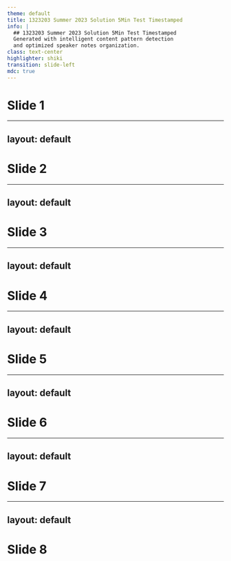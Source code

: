 ```yaml
---
theme: default
title: 1323203 Summer 2023 Solution 5Min Test Timestamped
info: |
  ## 1323203 Summer 2023 Solution 5Min Test Timestamped
  Generated with intelligent content pattern detection
  and optimized speaker notes organization.
class: text-center
highlighter: shiki
transition: slide-left
mdc: true
---
```


# Slide 1

<!-- Slide content placeholder -->

<!--
Dr. James: Welcome to the Deep Dive. We're here to pull out the key info you need from different sources. That's right. And today we're looking at a summer 2023 exam solution guide. It's all about the basics of Python programming.

[click] Sarah: Yep, the fundamentals.

[click] Dr. James: So whether this is maybe your first time seeing this stuff or you need a refresher, or maybe you just want things clear before you actually start coding, our aim is to, you know, make these technical ideas understandable, maybe even interesting. Hopefully.

[click] Sarah: And this guide, it hits definitions, rules, code examples, pretty comprehensive for fundamentals.
-->

---
layout: default
---

# Slide 2

<!-- Slide content placeholder -->

<!--
Dr. James: Okay, let's dive in. First concept, algorithms. Sounds maybe a bit formal, but what is an algorithm really?

[click] Sarah: Well, at its heart, it's just a step-by-step procedure. It's a way to solve a problem in a specific finite sequence of steps. Like a recipe. Exactly like a recipe. That's a great analogy. For computers, it's the set of instructions to get a certain result. And honestly, algorithms are the logic behind pretty much all software.

[click] Dr. James: Makes sense. And the material gives this mnemonic, C or VC, to remember the advantages. What's that about?

[click] Sarah: Ah, yes. C or ER or VC. Okay, so C is for clarity. The instructions need to be totally unambiguous.
-->

---
layout: default
---

# Slide 3

<!-- Slide content placeholder -->

<!--
Sarah: No confusion for the programmer or the machine. Right. E is efficiency. Good algorithms, they try to use resources, well, time, memory. Think about sorting huge amounts of data. Yeah, you want that fast. Exactly. Efficiency matters. R is reusability. Often, you build an algorithm for one thing, but you can adapt it or reuse parts for similar problems later. Saves a lot of work. V is verification. Clear steps mean it's easier to test and debug, make sure it actually works correctly. Before coding it up.

[click] Dr. James: Precisely.

[click] Sarah: And the last C is communication. An algorithm is like a blueprint. It helps different people understand the solution, work together on it.
-->

---
layout: default
---

# Slide 4

<!-- Slide content placeholder -->

<!--
Dr. James: So it's really about planning it out first. Okay. Another tool for planning is the flow chart. How do they fit in?

[click] Sarah: Flow charts are basically visual algorithms. Instead of just text, you use standard symbols and arrows to show the sequence, the decisions, the flow of logic.

Dr. James: More graphical.

[click] Sarah: Yeah, much more graphical. Sometimes easier to grasp the overall structure quickly, like looking at a map instead of reading directions. Got it.

Dr. James: And like algorithms, there are rules for good flow charts. The source mentions PDRSC.

[click] Sarah: PDRSC. P, use the proper symbols. Rectangles for actions, diamonds for decisions, you know, the standard shape so everyone reads it the same way.

Dr. James: Okay.

Sarah: D, direction. Generally top to bottom, left to right.
-->

---
layout: default
---

# Slide 5

<!-- Slide content placeholder -->

<!--
Sarah: Keeps it easy to follow. Standard flow.

[click] Dr. James: Right.

Sarah: R, single entry exit. Should have one clear start, one clear end. Keeps it organized. S, clarity. Keep the text inside the symbols concise, easy to understand steps. And C, consistency. Use the same level of detail and symbols throughout.

Dr. James: Makes sense. The guide even gives an example. Calculating simple interest, how would that look as a flow chart? Okay.

[click] Sarah: So you'd start with a start oval, then an arrow to a parallelogram, input PRT, principal rate time.

Dr. James: The inputs. Right.

Sarah: Then an arrow to a rectangle for the calculation. SI equals PRT 100. That's the process.

[click] Dr. James: The formula.

Sarah: Yep.

Dr. James: Arrow again to another parallelogram, output SI, show the result.
-->

---
layout: default
---

# Slide 6

<!-- Slide content placeholder -->

<!--
Dr. James: And finally, an arrow to an end oval.

[click] Sarah: So if I wanted to figure out interest on, say, a quick loan.

[click] Dr. James: Exactly. It maps out those exact steps, get the numbers, do the math, show the answer. Very clear.

[click] Sarah: Okay. Solid foundation for problem solving. Let's shift into Python itself. Assignment operators. What are these?

Dr. James: Assignment operators are how you give values to variables in Python. The basic one is just the equal sign. Simple enough. But Python has these shorthand operators too. Like instead of XX plus 5, you can just write X plus up to 5. Combines the math and the assignment. Ah, shortcuts. Yeah. They make code shorter, often a bit easier to read, especially if you're updating the same variable a lot.
-->

---
layout: default
---

# Slide 7

<!-- Slide content placeholder -->

<!--
Sarah: And the guide lists a whole bunch, plus any errors, even things like NMN.

[click] Dr. James: It's quite a set. Each one pairs an operation like multiplication or maybe integer division with assignment. The mnemonic they use is value.

[click] Sarah: Variable assignment is like updating existing values. Sort of captures the idea that you're usually modifying what's already in the variable. It's concise and sometimes it can even be slightly more efficient.

[click] Dr. James: Right. Efficiency and cleaner code. Always good. Next up, Python data types. This feels really fundamental. Oh, absolutely.

[click] Sarah: Data types just classify what kind of value a variable can hold.
-->

---
layout: default
---

# Slide 8

<!-- Slide content placeholder -->

<!--
Sarah: Is it a whole number? Text? A true false thing. The computer handles different types differently.

[click] Dr. James: And Python figures this out mostly on its own, right? Dynamically typed.

[click] Sarah: It is dynamically typed, yes. You often don't have to declare the type explicitly. But understanding the types is still crucial for writing code that works correctly and, again, efficiently.

Dr. James: And there are quite a few types listed. Int, float, stripe, bool, list, tuple, set, dict.

[click] Sarah: Even complex and untyped.

Dr. James: It's a good range. You've got int,
-->
